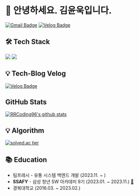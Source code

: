 # 👋 안녕하세요. 김윤욱입니다.

[![Gmail Badge](https://img.shields.io/badge/Gmail-D14836?style=flat&logo=Gmail&logoColor=white)](mailto:reznov03048@gmail.com) 
[![Velog Badge](https://img.shields.io/badge/Tech%20Blog-555263?style=flat&logoColor=white)](http://velog.io/@yoonuk/)

## 🛠 Tech Stack
<div>
<img src="https://img.shields.io/badge/java-007396?style=flat-square&logo=java&logoColor=white"/>
<img src="https://img.shields.io/badge/Spring-6DB33F?style=flat-square&logo=Spring&logoColor=white"/>
<br>
<!--
<img src="https://img.shields.io/badge/Python-3776AB?style=flat-square&logo=Python&logoColor=white"/>
<br>
<img src="https://img.shields.io/badge/HTML-E34F26?style=flat-square&logo=HTML5&logoColor=white"/>
<img src="https://img.shields.io/badge/CSS3-F68212?style=flat-square&logo=CSS3&logoColor=white"/>
<img src="https://img.shields.io/badge/JavaScript-F7DF1E?style=flat-square&logo=JavaScript&logoColor=white"/><br/>
<img src="https://img.shields.io/badge/Git-F05032?style=flat-square&logo=Git&logoColor=white"/>
-->  

## :bulb: Tech-Blog Velog
[![Velog Badge](https://img.shields.io/badge/Tech%20Blog-555263?style=flat&logoColor=white)](http://velog.io/@yoonuk/)
  
<!-- [![60jong's velog stats](https://post-stat-view.60jong.site/api/v1/velog-stats?username=yoonuk&show_visitors=true)](http://velog.io/@yoonuk/)   -->

## GitHub Stats

[![RRCoding96's github stats](https://github-readme-stats.vercel.app/api?username=RRCoding96&theme=material-palenight)](https://github.com/RRCoding96/github-readme-stats)
</div>

## :bulb: Algorithm
[![solved.ac tier](http://mazassumnida.wtf/api/generate_badge?boj=hm03048)](https://solved.ac/hm03048)

## 📚 Education
- 팀프레시 - 유통 시스템 백엔드 개발 (2023.11. ~ )
- **SSAFY** - 삼성 청년 SW 아카데미 9기 (2023.01. ~ 2023.11.) [:link:](https://www.ssafy.com/ksp/jsp/swp/swpMain.jsp)
- 경북대학교 (2016.03. ~ 2023.02.) 

